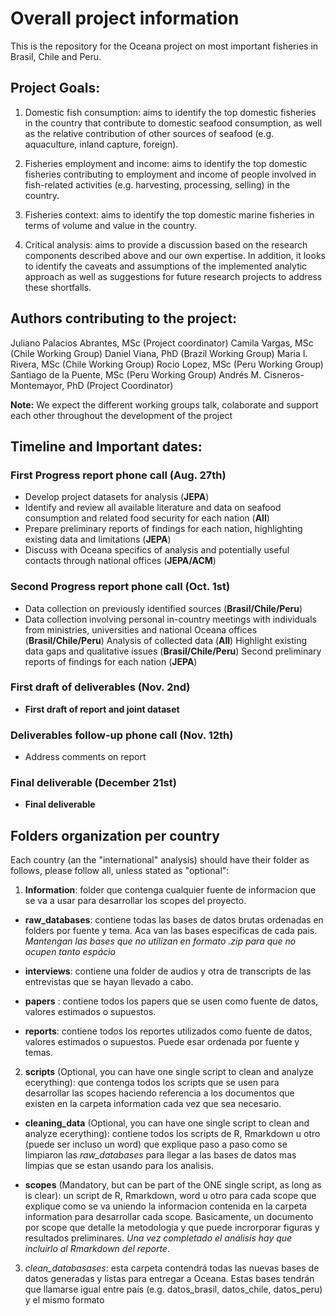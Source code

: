 # Overall project information
This is the repository for the Oceana project on most important fisheries in Brasil, Chile and Peru.

## Project Goals:

1) Domestic fish consumption: aims to identify the top domestic fisheries in the country that contribute to domestic seafood consumption, as well as the relative contribution of other sources of seafood (e.g. aquaculture, inland capture, foreign).

2) Fisheries employment and income: aims to identify the top domestic fisheries contributing to employment and income of people involved in fish-related activities (e.g. harvesting, processing, selling) in the country.

3) Fisheries context: aims to identify the top domestic marine fisheries in terms of volume and value in the country.

4) Critical analysis: aims to provide a discussion based on the research components described above and our own expertise. In addition, it looks to identify the caveats and assumptions of the implemented analytic approach as well as suggestions for future research projects to address these shortfalls.

## Authors contributing to the project:

Juliano Palacios Abrantes, MSc (Project coordinator)
Camila Vargas, MSc (Chile Working Group)
Daniel Viana, PhD  (Brazil Working Group)
Maria I. Rivera, MSc  (Chile Working Group)
Rocio Lopez, MSc  (Peru Working Group)
Santiago de la Puente, MSc  (Peru Working Group)
Andrés M. Cisneros-Montemayor, PhD  (Project Coordinator)

**Note:** We expect the different working groups talk, colaborate and support each other throughout the development of the project

## Timeline and Important dates:

### First Progress report phone call (Aug. 27th)
- Develop project datasets for analysis (**JEPA**)
- Identify and review all available literature and data on seafood consumption and related food security for each nation (**All**)
- Prepare preliminary reports of findings for each nation, highlighting existing data and limitations (**JEPA**)
- Discuss with Oceana specifics of analysis and potentially useful contacts through national offices (**JEPA/ACM**)
  
### Second Progress report phone call (Oct. 1st)
- Data collection on previously identified sources (**Brasil/Chile/Peru**)
- Data collection involving personal in-country meetings with individuals from ministries, universities and national Oceana offices (**Brasil/Chile/Peru**)
Analysis of collected data (**All**)
Highlight existing data gaps and qualitative issues (**Brasil/Chile/Peru**)
Second preliminary reports of findings for each nation (**JEPA**)

### First draft of deliverables (Nov. 2nd)
- **First draft of report and joint dataset**

### Deliverables follow-up phone call (Nov. 12th)
- Address comments on report

### Final deliverable (December 21st)
- **Final deliverable**

## Folders organization per country

Each country (an the "international" analysis) should have their folder as follows, please follow all, unless stated as "optional":

1) **Information**: folder que contenga cualquier fuente de informacion que se va a usar para desarrollar los scopes del proyecto.

- **raw_databases**: contiene todas las bases de datos brutas ordenadas en folders por fuente y tema. Aca van las bases especificas de cada pais. *Mantengan las bases que no utilizan en formato .zip para que no ocupen tanto espácio*

- **interviews**: contiene una folder de audios y otra de transcripts de las entrevistas que se hayan llevado a cabo.

- **papers** : contiene todos los papers que se usen como fuente de datos, valores estimados o supuestos.

- **reports**: contiene todos los reportes utilizados como fuente de datos, valores estimados o supuestos. Puede esar ordenada por fuente y temas.

2) **scripts** (Optional, you can have one single script to clean and analyze ecerything):  que contenga todos los scripts que se usen para desarrollar las scopes haciendo referencia a los documentos que existen en la carpeta information cada vez que sea necesario.  

- **cleaning_data** (Optional, you can have one single script to clean and analyze ecerything): contiene todos los scripts de R, Rmarkdown u otro (puede ser incluso un word) que explique paso a paso como se limpiaron las *raw_databases* para llegar a las bases de datos mas limpias que se estan usando para los analisis.

- **scopes** (Mandatory, but can be part of the ONE single script, as long as is clear): un script de R, Rmarkdown, word u otro para cada scope que explique como se va uniendo la informacion contenida en la carpeta information para desarrollar cada scope.  Basicamente, un documento por scope que detalle la metodologia y que puede incrorporar figuras y resultados preliminares. *Una vez completado el análisis hay que incluirlo al Rmarkdown del reporte*.

3) *clean_databasases*: esta carpeta contendrá todas las nuevas bases de datos generadas y listas para entregar a Oceana. Estas bases tendrán que llamarse igual entre país (e.g. datos_brasil, datos_chile, datos_peru) y el mismo formato
